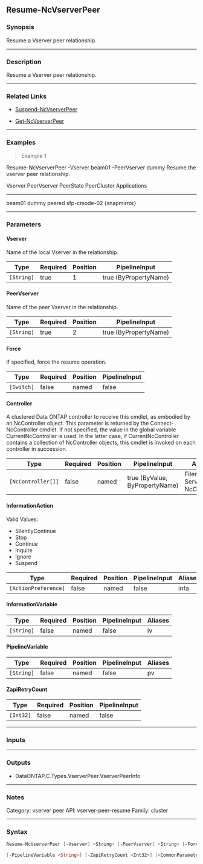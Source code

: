 Resume-NcVserverPeer
--------------------

### Synopsis
Resume a Vserver peer relationship.

---

### Description

Resume a Vserver peer relationship.

---

### Related Links
* [Suspend-NcVserverPeer](Suspend-NcVserverPeer)

* [Get-NcVserverPeer](Get-NcVserverPeer)

---

### Examples
> Example 1

Resume-NcVserverPeer -Vserver beam01 -PeerVserver dummy
Resume the vserver peer relationship.

Vserver                   PeerVserver               PeerState          PeerCluster               Applications
-------                   -----------               ---------          -----------               ------------
beam01                    dummy                     peered             sfp-cmode-02              {snapmirror}

---

### Parameters
#### **Vserver**
Name of the local Vserver in the relationship.

|Type      |Required|Position|PipelineInput        |
|----------|--------|--------|---------------------|
|`[String]`|true    |1       |true (ByPropertyName)|

#### **PeerVserver**
Name of the peer Vserver in the relationship.

|Type      |Required|Position|PipelineInput        |
|----------|--------|--------|---------------------|
|`[String]`|true    |2       |true (ByPropertyName)|

#### **Force**
If specified, force the resume operation.

|Type      |Required|Position|PipelineInput|
|----------|--------|--------|-------------|
|`[Switch]`|false   |named   |false        |

#### **Controller**
A clustered Data ONTAP controller to receive this cmdlet, as embodied by an NcController object.  This parameter is returned by the Connect-NcController cmdlet.  If not specified, the value in the global variable CurrentNcController is used.  In the latter case, if CurrentNcController contains a collection of NcController objects, this cmdlet is invoked on each controller in succession.

|Type              |Required|Position|PipelineInput                 |Aliases                          |
|------------------|--------|--------|------------------------------|---------------------------------|
|`[NcController[]]`|false   |named   |true (ByValue, ByPropertyName)|Filer<br/>Server<br/>NcController|

#### **InformationAction**

Valid Values:

* SilentlyContinue
* Stop
* Continue
* Inquire
* Ignore
* Suspend

|Type                |Required|Position|PipelineInput|Aliases|
|--------------------|--------|--------|-------------|-------|
|`[ActionPreference]`|false   |named   |false        |infa   |

#### **InformationVariable**

|Type      |Required|Position|PipelineInput|Aliases|
|----------|--------|--------|-------------|-------|
|`[String]`|false   |named   |false        |iv     |

#### **PipelineVariable**

|Type      |Required|Position|PipelineInput|Aliases|
|----------|--------|--------|-------------|-------|
|`[String]`|false   |named   |false        |pv     |

#### **ZapiRetryCount**

|Type     |Required|Position|PipelineInput|
|---------|--------|--------|-------------|
|`[Int32]`|false   |named   |false        |

---

### Inputs

---

### Outputs
* DataONTAP.C.Types.VserverPeer.VserverPeerInfo

---

### Notes
Category: vserver peer
API: vserver-peer-resume
Family: cluster

---

### Syntax
```PowerShell
Resume-NcVserverPeer [-Vserver] <String> [-PeerVserver] <String> [-Force] [-Controller <NcController[]>] [-InformationAction <ActionPreference>] [-InformationVariable <String>] 
```
```PowerShell
[-PipelineVariable <String>] [-ZapiRetryCount <Int32>] [<CommonParameters>]
```
